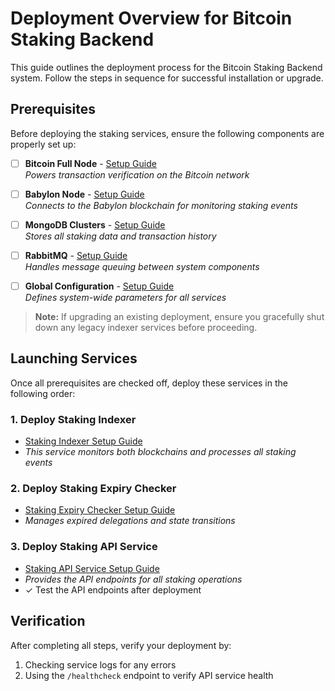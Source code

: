 # Deployment Overview for Bitcoin Staking Backend

This guide outlines the deployment process for the Bitcoin Staking Backend
system. Follow the steps in sequence for successful installation or upgrade.

## Prerequisites

Before deploying the staking services, ensure the following components are
properly set up:

- [ ] **Bitcoin Full Node** - [Setup Guide]()  
  _Powers transaction verification on the Bitcoin network_

- [ ] **Babylon Node** - [Setup Guide](../../../babylon-node/README.md)  
  _Connects to the Babylon blockchain for monitoring staking events_

- [ ] **MongoDB Clusters** - [Setup Guide]()  
  _Stores all staking data and transaction history_

- [ ] **RabbitMQ** - [Setup Guide]()  
  _Handles message queuing between system components_

- [ ] **Global Configuration** - [Setup Guide](../services/global-config.md)  
  _Defines system-wide parameters for all services_

<!-- - [ ] **Database Migration (Optional)** - Clone Phase-1 database snapshot, apply snapshot to new MongoDB clusters.  
  _Required only if supporting Phase-1 registration data_ -->

> **Note:** If upgrading an existing deployment, ensure you gracefully shut down
> any legacy indexer services before proceeding.

## Launching Services

Once all prerequisites are checked off, deploy these services in the following
order:

### 1. Deploy Staking Indexer
- [Staking Indexer Setup Guide](../services/staking-indexer.md)
- _This service monitors both blockchains and processes all staking events_

### 2. Deploy Staking Expiry Checker
- [Staking Expiry Checker Setup Guide](../services/staking-expiry-checker.md)
- _Manages expired delegations and state transitions_

### 3. Deploy Staking API Service
- [Staking API Service Setup Guide](../services/staking-api-service.md)
- _Provides the API endpoints for all staking operations_
- ✓ Test the API endpoints after deployment

## Verification

After completing all steps, verify your deployment by:
1. Checking service logs for any errors
2. Using the `/healthcheck` endpoint to verify API service health
